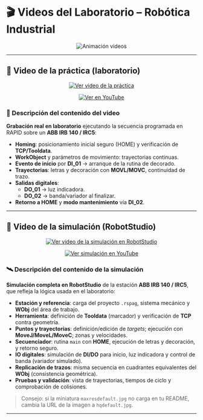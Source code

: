 # 🎬 Videos del Laboratorio – Robótica Industrial

<p align="center">
  <img src="https://readme-typing-svg.demolab.com?font=JetBrains+Mono&weight=800&size=20&duration=2400&pause=900&color=00E5FF&center=true&vCenter=true&width=900&lines=Aqu%C3%AD+puedes+visualizar%3A;Video+de+la+pr%C3%A1ctica+(laboratorio);Video+de+la+simulaci%C3%B3n+(RobotStudio)" alt="Animación videos">
</p>

---

## 📌 Video de la práctica (laboratorio)

<p align="center">
  <a href="https://youtu.be/gwcXK-_C6pA?si=X1zZq3yhsR2akUh2">
    <!-- Usa maxresdefault si existe; si no, cambia a hqdefault.jpg -->
    <img src="https://img.youtube.com/vi/gwcXK-_C6pA/maxresdefault.jpg" alt="Ver video de la práctica" />
  </a>
</p>

<p align="center">
  <a href="https://youtu.be/gwcXK-_C6pA?si=X1zZq3yhsR2akUh2">
    <img src="https://img.shields.io/badge/Ver%20en%20YouTube-%F0%9F%94%B4-red?style=for-the-badge" alt="Ver en YouTube">
  </a>
</p>

### 🧩 Descripción del contenido del video
**Grabación real en laboratorio** ejecutando la secuencia programada en RAPID sobre un **ABB IRB 140 / IRC5**:

- **Homing**: posicionamiento inicial seguro (HOME) y verificación de **TCP/Tooldata**.
- **WorkObject** y parámetros de movimiento: trayectorias continuas.
- **Evento de inicio** por **DI_01** → arranque de la rutina de decorado.
- **Trayectorias**: letras y decoración con **MOVL/MOVC**, continuidad de trazo.
- **Salidas digitales**:
  - **DO_01** → luz indicadora.
  - **DO_02** → banda/variador al finalizar.
- **Retorno a HOME** y **modo mantenimiento** vía **DI_02**.

---

## 🧪 Video de la simulación (RobotStudio)

<p align="center">
  <a href="https://youtu.be/etMuTp3UyoM">
    <!-- Usa maxresdefault si existe; si no, cambia a hqdefault.jpg -->
    <img src="https://img.youtube.com/vi/etMuTp3UyoM/maxresdefault.jpg" alt="Ver video de la simulación en RobotStudio" />
  </a>
</p>

<p align="center">
  <a href="https://youtu.be/etMuTp3UyoM">
    <img src="https://img.shields.io/badge/Ver%20simulaci%C3%B3n%20en%20YouTube-%F0%9F%94%B4-blue?style=for-the-badge" alt="Ver simulación en YouTube">
  </a>
</p>

### 🛰️ Descripción del contenido de la simulación
**Simulación completa en RobotStudio** de la estación **ABB IRB 140 / IRC5**, que refleja la lógica usada en el laboratorio:

- **Estación y referencia**: carga del proyecto `.rspag`, sistema mecánico y **WObj** del área de trabajo.
- **Herramienta**: definición de **Tooldata** (marcador) y verificación de **TCP** contra geometría.
- **Puntos y trayectorias**: definición/edición de *targets*; ejecución con **MoveJ/MoveL/MoveC**; zonas y velocidades.
- **Secuenciador**: rutina `main` con **HOME**, ejecución de letras y decoración, y retorno seguro.
- **IO digitales**: simulación de **DI/DO** para inicio, luz indicadora y control de banda (variador simulado).
- **Replicación de trazos**: misma secuencia en cuadrantes equivalentes del **WObj** (consistencia geométrica).
- **Pruebas y validación**: vista de trayectorias, tiempos de ciclo y comprobación de colisiones.

> Consejo: si la miniatura `maxresdefault.jpg` no carga en tu README, cambia la URL de la imagen a `hqdefault.jpg`.

---
